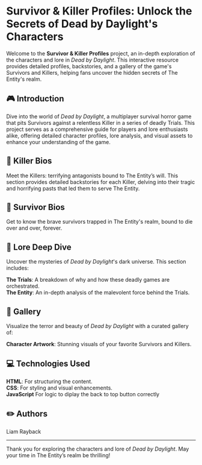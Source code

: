 # Survivor & Killer Profiles: Unlock the Secrets of Dead by Daylight's Characters

Welcome to the **Survivor & Killer Profiles** project, an in-depth exploration of the characters and lore in *Dead by Daylight*. This interactive resource provides detailed profiles, backstories, and a gallery of the game's Survivors and Killers, helping fans uncover the hidden secrets of The Entity's realm.


## 🎮 Introduction

Dive into the world of *Dead by Daylight*, a multiplayer survival horror game that pits Survivors against a relentless Killer in a series of deadly Trials. This project serves as a comprehensive guide for players and lore enthusiasts alike, offering detailed character profiles, lore analysis, and visual assets to enhance your understanding of the game.

## 🔪 Killer Bios

Meet the Killers: terrifying antagonists bound to The Entity’s will. This section provides detailed backstories for each Killer, delving into their tragic and horrifying pasts that led them to serve The Entity.

## 🔦 Survivor Bios

Get to know the brave survivors trapped in The Entity's realm, bound to die over and over, forever.

## 💭 Lore Deep Dive

Uncover the mysteries of *Dead by Daylight*'s dark universe. This section includes:

**The Trials**: A breakdown of why and how these deadly games are orchestrated.  
**The Entity**: An in-depth analysis of the malevolent force behind the Trials.  

## 📸 Gallery

Visualize the terror and beauty of *Dead by Daylight* with a curated gallery of:  

**Character Artwork**: Stunning visuals of your favorite Survivors and Killers.  


## 💻 Technologies Used

**HTML**: For structuring the content.  
**CSS**: For styling and visual enhancements.  
**JavaScript** For logic to diplay the back to top button correctly  

## ✏️ Authors

Liam Rayback


---

Thank you for exploring the characters and lore of *Dead by Daylight*. May your time in The Entity’s realm be thrilling!
